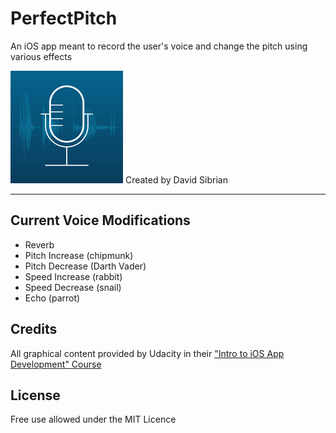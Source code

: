 # PerfectPitch
An iOS app meant to record the user's voice and change the pitch using various effects

![alt tag](https://github.com/David-Sibrian08/PerfectPitch/blob/master/Assets.xcassets/AppIcon.appiconset/Icon-60@3x.png?raw=true)
Created by David Sibrian
- - - -
## Current Voice Modifications
* Reverb
* Pitch Increase (chipmunk)
* Pitch Decrease (Darth Vader)
* Speed Increase (rabbit)
* Speed Decrease (snail)
* Echo (parrot) </br>

## Credits
All graphical content provided by Udacity in their ["Intro to iOS App Development" Course](https://www.udacity.com/course/intro-to-ios-app-development-with-swift--ud585) 

## License
Free use allowed under the MIT Licence
